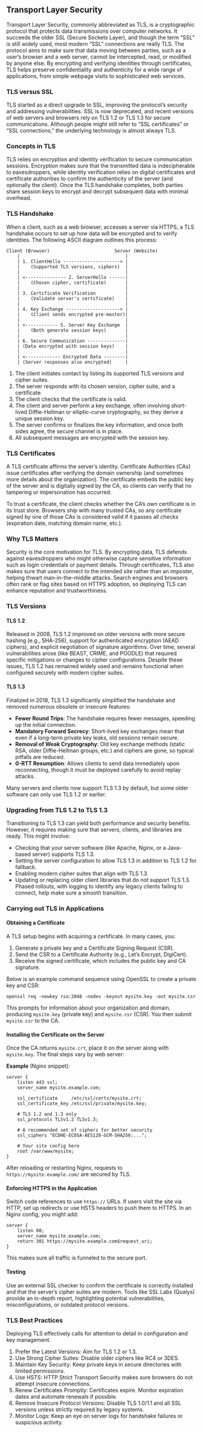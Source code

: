 ## Transport Layer Security  

Transport Layer Security, commonly abbreviated as TLS, is a cryptographic protocol that protects data transmissions over computer networks. It succeeds the older SSL (Secure Sockets Layer), and though the term “SSL” is still widely used, most modern “SSL” connections are really TLS. The protocol aims to make sure that data moving between parties, such as a user’s browser and a web server, cannot be intercepted, read, or modified by anyone else. By encrypting and verifying identities through certificates, TLS helps preserve confidentiality and authenticity for a wide range of applications, from simple webpage visits to sophisticated web services.

### TLS versus SSL  

TLS started as a direct upgrade to SSL, improving the protocol’s security and addressing vulnerabilities. SSL is now deprecated, and recent versions of web servers and browsers rely on TLS 1.2 or TLS 1.3 for secure communications. Although people might still refer to “SSL certificates” or “SSL connections,” the underlying technology is almost always TLS.  

### Concepts in TLS  

TLS relies on encryption and identity verification to secure communication sessions. Encryption makes sure that the transmitted data is indecipherable to eavesdroppers, while identity verification relies on digital certificates and certificate authorities to confirm the authenticity of the server (and optionally the client). Once the TLS handshake completes, both parties share session keys to encrypt and decrypt subsequent data with minimal overhead.

### TLS Handshake  

When a client, such as a web browser, accesses a server via HTTPS, a TLS handshake occurs to set up how data will be encrypted and to verify identities. The following ASCII diagram outlines this process:

```
Client (Browser)                        Server (Website)
    |                                       |
    | 1. ClientHello ---------------------> |
    |    (Supported TLS versions, ciphers)  |
    |                                       |
    | <--------------- 2. ServerHello ------|
    |    (Chosen cipher, certificate)       |
    |                                       |
    | 3. Certificate Verification           |
    |    (Validate server's certificate)    |
    |                                       |
    | 4. Key Exchange --------------------> |
    |    (Client sends encrypted pre-master)|
    |                                       |
    | <------------ 5. Server Key Exchange  |
    |    (Both generate session keys)       |
    |                                       |
    | 6. Secure Communication --------------|
    | (Data encrypted with session keys)    |
    |                                       |
    | <------------- Encrypted Data --------|
    | (Server responses also encrypted)     |
```

1) The client initiates contact by listing its supported TLS versions and cipher suites.  
2) The server responds with its chosen version, cipher suite, and a certificate.  
3) The client checks that the certificate is valid.  
4) The client and server perform a key exchange, often involving short-lived Diffie-Hellman or elliptic-curve cryptography, so they derive a unique session key.  
5) The server confirms or finalizes the key information, and once both sides agree, the secure channel is in place.  
6) All subsequent messages are encrypted with the session key.

### TLS Certificates  

A TLS certificate affirms the server’s identity. Certificate Authorities (CAs) issue certificates after verifying the domain ownership (and sometimes more details about the organization). The certificate embeds the public key of the server and is digitally signed by the CA, so clients can verify that no tampering or impersonation has occurred.  

To trust a certificate, the client checks whether the CA’s own certificate is in its trust store. Browsers ship with many trusted CAs, so any certificate signed by one of those CAs is considered valid if it passes all checks (expiration date, matching domain name, etc.).

### Why TLS Matters  

Security is the core motivation for TLS. By encrypting data, TLS defends against eavesdroppers who might otherwise capture sensitive information such as login credentials or payment details. Through certificates, TLS also makes sure that users connect to the intended site rather than an imposter, helping thwart man-in-the-middle attacks. Search engines and browsers often rank or flag sites based on HTTPS adoption, so deploying TLS can enhance reputation and trustworthiness.

### TLS Versions  

#### TLS 1.2  

Released in 2008, TLS 1.2 improved on older versions with more secure hashing (e.g., SHA-256), support for authenticated encryption (AEAD ciphers), and explicit negotiation of signature algorithms. Over time, several vulnerabilities arose (like BEAST, CRIME, and POODLE) that required specific mitigations or changes to cipher configurations. Despite these issues, TLS 1.2 has remained widely used and remains functional when configured securely with modern cipher suites.  

#### TLS 1.3  

Finalized in 2018, TLS 1.3 significantly simplified the handshake and removed numerous obsolete or insecure features:

- **Fewer Round Trips**: The handshake requires fewer messages, speeding up the initial connection.  
- **Mandatory Forward Secrecy**: Short-lived key exchanges mean that even if a long-term private key leaks, old sessions remain secure.  
- **Removal of Weak Cryptography**: Old key exchange methods (static RSA, older Diffie-Hellman groups, etc.) and ciphers are gone, so typical pitfalls are reduced.  
- **0-RTT Resumption**: Allows clients to send data immediately upon reconnecting, though it must be deployed carefully to avoid replay attacks.

Many servers and clients now support TLS 1.3 by default, but some older software can only use TLS 1.2 or earlier.

### Upgrading from TLS 1.2 to TLS 1.3  

Transitioning to TLS 1.3 can yield both performance and security benefits. However, it requires making sure that servers, clients, and libraries are ready. This might involve:

- Checking that your server software (like Apache, Nginx, or a Java-based server) supports TLS 1.3.  
- Setting the server configuration to allow TLS 1.3 in addition to TLS 1.2 for fallback.  
- Enabling modern cipher suites that align with TLS 1.3.  
- Updating or replacing older client libraries that do not support TLS 1.3.
Phased rollouts, with logging to identify any legacy clients failing to connect, help make sure a smooth transition.

### Carrying out TLS in Applications  

#### Obtaining a Certificate  

A TLS setup begins with acquiring a certificate. In many cases, you:

1) Generate a private key and a Certificate Signing Request (CSR).  
2) Send the CSR to a Certificate Authority (e.g., Let’s Encrypt, DigiCert).  
3) Receive the signed certificate, which includes the public key and CA signature.

Below is an example command sequence using OpenSSL to create a private key and CSR:

```
openssl req -newkey rsa:2048 -nodes -keyout mysite.key -out mysite.csr
```

This prompts for information about your organization and domain, producing `mysite.key` (private key) and `mysite.csr` (CSR). You then submit `mysite.csr` to the CA.

#### Installing the Certificate on the Server  

Once the CA returns `mysite.crt`, place it on the server along with `mysite.key`. The final steps vary by web server:

**Example** (Nginx snippet):

```
server {
    listen 443 ssl;
    server_name mysite.example.com;

    ssl_certificate     /etc/ssl/certs/mysite.crt;
    ssl_certificate_key /etc/ssl/private/mysite.key;

    # TLS 1.2 and 1.3 only
    ssl_protocols TLSv1.2 TLSv1.3;

    # A recommended set of ciphers for better security
    ssl_ciphers "ECDHE-ECDSA-AES128-GCM-SHA256:...";

    # Your site config here
    root /var/www/mysite;
}
```

After reloading or restarting Nginx, requests to `https://mysite.example.com/` are secured by TLS.

#### Enforcing HTTPS in the Application  

Switch code references to use `https://` URLs. If users visit the site via HTTP, set up redirects or use HSTS headers to push them to HTTPS. In an Nginx config, you might add:

```
server {
    listen 80;
    server_name mysite.example.com;
    return 301 https://mysite.example.com$request_uri;
}
```

This makes sure all traffic is funneled to the secure port.

#### Testing  

Use an external SSL checker to confirm the certificate is correctly installed and that the server’s cipher suites are modern. Tools like SSL Labs (Qualys) provide an in-depth report, highlighting potential vulnerabilities, misconfigurations, or outdated protocol versions.

### TLS Best Practices  

Deploying TLS effectively calls for attention to detail in configuration and key management.  

1) Prefer the Latest Versions: Aim for TLS 1.2 or 1.3.  
2) Use Strong Cipher Suites: Disable older ciphers like RC4 or 3DES.  
3) Maintain Key Security: Keep private keys in secure directories with limited permissions.  
4) Use HSTS: HTTP Strict Transport Security makes sure browsers do not attempt insecure connections.  
5) Renew Certificates Promptly: Certificates expire. Monitor expiration dates and automate renewals if possible.  
6) Remove Insecure Protocol Versions: Disable TLS 1.0/1.1 and all SSL versions unless strictly required by legacy systems.  
7) Monitor Logs: Keep an eye on server logs for handshake failures or suspicious activity.
